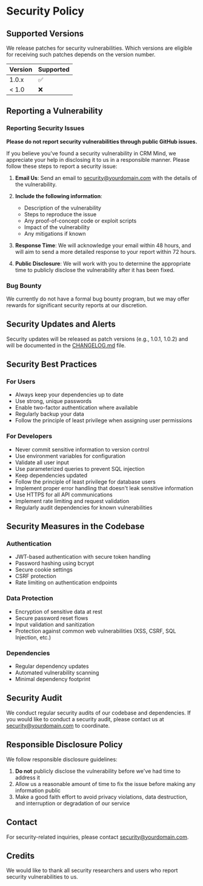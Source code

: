 # Security Policy

## Supported Versions

We release patches for security vulnerabilities. Which versions are eligible for receiving such patches depends on the version number.

| Version | Supported          |
| ------- | ------------------ |
| 1.0.x   | :white_check_mark: |
| < 1.0   | :x:                |

## Reporting a Vulnerability

### Reporting Security Issues

**Please do not report security vulnerabilities through public GitHub issues.**

If you believe you've found a security vulnerability in CRM Mind, we appreciate your help in disclosing it to us in a responsible manner. Please follow these steps to report a security issue:

1. **Email Us**: Send an email to [security@yourdomain.com](mailto:security@yourdomain.com) with the details of the vulnerability.

2. **Include the following information**:
   - Description of the vulnerability
   - Steps to reproduce the issue
   - Any proof-of-concept code or exploit scripts
   - Impact of the vulnerability
   - Any mitigations if known

3. **Response Time**: We will acknowledge your email within 48 hours, and will aim to send a more detailed response to your report within 72 hours.

4. **Public Disclosure**: We will work with you to determine the appropriate time to publicly disclose the vulnerability after it has been fixed.

### Bug Bounty

We currently do not have a formal bug bounty program, but we may offer rewards for significant security reports at our discretion.

## Security Updates and Alerts

Security updates will be released as patch versions (e.g., 1.0.1, 1.0.2) and will be documented in the [CHANGELOG.md](CHANGELOG.md) file.

## Security Best Practices

### For Users

- Always keep your dependencies up to date
- Use strong, unique passwords
- Enable two-factor authentication where available
- Regularly backup your data
- Follow the principle of least privilege when assigning user permissions

### For Developers

- Never commit sensitive information to version control
- Use environment variables for configuration
- Validate all user input
- Use parameterized queries to prevent SQL injection
- Keep dependencies updated
- Follow the principle of least privilege for database users
- Implement proper error handling that doesn't leak sensitive information
- Use HTTPS for all API communications
- Implement rate limiting and request validation
- Regularly audit dependencies for known vulnerabilities

## Security Measures in the Codebase

### Authentication

- JWT-based authentication with secure token handling
- Password hashing using bcrypt
- Secure cookie settings
- CSRF protection
- Rate limiting on authentication endpoints

### Data Protection

- Encryption of sensitive data at rest
- Secure password reset flows
- Input validation and sanitization
- Protection against common web vulnerabilities (XSS, CSRF, SQL Injection, etc.)

### Dependencies

- Regular dependency updates
- Automated vulnerability scanning
- Minimal dependency footprint

## Security Audit

We conduct regular security audits of our codebase and dependencies. If you would like to conduct a security audit, please contact us at [security@yourdomain.com](mailto:security@yourdomain.com) to coordinate.

## Responsible Disclosure Policy

We follow responsible disclosure guidelines:

1. **Do not** publicly disclose the vulnerability before we've had time to address it
2. Allow us a reasonable amount of time to fix the issue before making any information public
3. Make a good faith effort to avoid privacy violations, data destruction, and interruption or degradation of our service

## Contact

For security-related inquiries, please contact [security@yourdomain.com](mailto:security@yourdomain.com).

## Credits

We would like to thank all security researchers and users who report security vulnerabilities to us.
